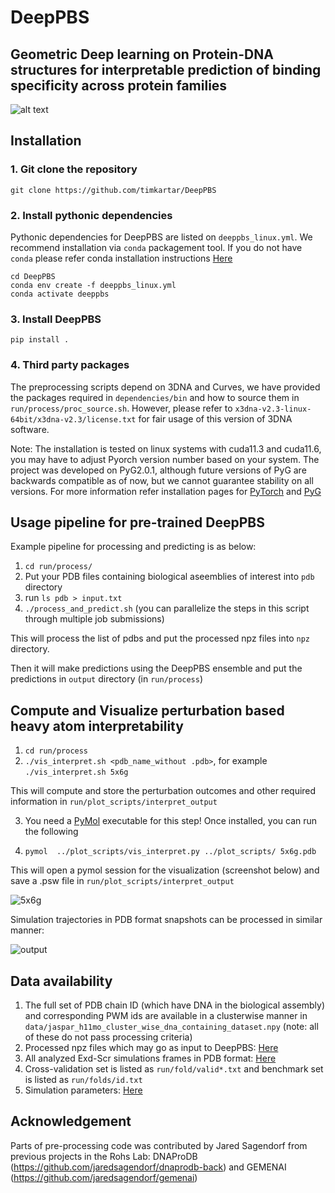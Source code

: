 # DeepPBS
## Geometric Deep learning on Protein-DNA structures for interpretable prediction of binding specificity across protein families

![alt text](https://github.com/timkartar/DeepPBS/blob/main/run/figs/Fig1_white.png?raw=true)


## Installation
### 1. Git clone the repository
```
git clone https://github.com/timkartar/DeepPBS
```
### 2. Install pythonic dependencies

Pythonic dependencies for DeepPBS are listed on `deeppbs_linux.yml`. We recommend installation via `conda` packagement tool.
If you do not have `conda` please refer conda installation instructions [Here](https://docs.anaconda.com/free/anaconda/install/index.html)
```
cd DeepPBS
conda env create -f deeppbs_linux.yml
conda activate deeppbs
```
### 3. Install DeepPBS

```
pip install .
```
### 4. Third party packages

The preprocessing scripts depend on 3DNA and Curves, we have provided the packages required in `dependencies/bin` and how to source them in `run/process/proc_source.sh`. 
However, please refer to `x3dna-v2.3-linux-64bit/x3dna-v2.3/license.txt` for fair usage of this version of 3DNA software.

Note: The installation is tested on linux systems with cuda11.3 and cuda11.6, you may have to adjust Pyorch version number based on your system.
The project was developed on PyG2.0.1, although future versions of PyG are backwards compatible as of now, but we cannot guarantee stability on all versions.
For more information refer installation pages for [PyTorch](https://pytorch.org/get-started/locally/) and [PyG](https://pytorch-geometric.readthedocs.io/en/latest/install/installation.html)

## Usage pipeline for pre-trained DeepPBS

Example pipeline for processing and predicting is as below:

1. `cd run/process/`
2. Put your PDB files containing biological aseemblies of interest into `pdb` directory
3. run `ls pdb > input.txt`
4. `./process_and_predict.sh` (you can parallelize the steps in this script through multiple job submissions)

This will process the list of pdbs and put the processed npz files into `npz` directory.

Then it will make predictions using the DeepPBS ensemble and put the predictions in `output` directory (in `run/process`)

## Compute and Visualize perturbation based heavy atom interpretability
1. `cd run/process`
2. `./vis_interpret.sh <pdb_name_without .pdb>`, for example `./vis_interpret.sh 5x6g` 

This will compute and store the perturbation outcomes and other required information in `run/plot_scripts/interpret_output`

3.  You need a [PyMol](https://pymol.org/2/) executable for this step! Once installed, you can run the following

4.  `pymol  ../plot_scripts/vis_interpret.py ../plot_scripts/ 5x6g.pdb` 

This will open a pymol session for the visualization (screenshot below) and save a .psw file in `run/plot_scripts/interpret_output`

![5x6g](https://github.com/timkartar/DeepPBS/assets/16060117/f8a36b07-c1de-489c-9a12-31894118048e)

Simulation trajectories in PDB format snapshots can be processed in similar manner:

![output](https://github.com/timkartar/DeepPBS/assets/16060117/ff99b40a-432b-43ff-a2c5-b0bde06c2db5)

## Data availability

1. The full set of PDB chain ID (which have DNA in the biological assembly) and corresponding PWM ids are available in a clusterwise manner in `data/jaspar_h11mo_cluster_wise_dna_containing_dataset.npy` (note: all of these do not pass processing criteria)
2. Processed npz files which may go as input to DeepPBS: [Here](https://drive.google.com/file/d/17kb7RgDFoD3nVBgjd1LELHCXTWX1bHnN/view?usp=sharing)
3. All analyzed Exd-Scr simulations frames in PDB format: [Here](https://drive.google.com/file/d/1-gcE0ykb-Bg_birUSPLY1vYOi138cgit/view?usp=sharing)
4. Cross-validation set is listed as `run/fold/valid*.txt` and benchmark set is listed as `run/folds/id.txt`
5. Simulation parameters: [Here](https://doi.org/10.6084/m9.figshare.22695778.v3)

## Acknowledgement
Parts of pre-processing code was contributed by Jared Sagendorf from previous projects in the Rohs Lab: DNAProDB (https://github.com/jaredsagendorf/dnaprodb-back) and GEMENAI (https://github.com/jaredsagendorf/gemenai)
